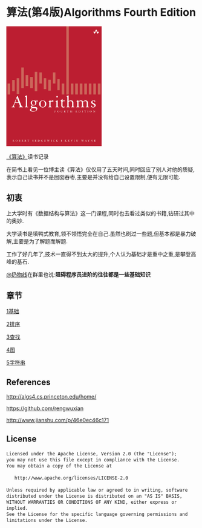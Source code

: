 # 算法(第4版)Algorithms Fourth Edition
<img src="/Algorithms/cover.png" height="50%" width="50%" />

[《算法》](http://algs4.cs.princeton.edu/home/)读书记录

在简书上看见一位博主读《算法》仅仅用了五天时间,同时回应了别人对他的质疑,
表示自己读书并不是囫囵吞枣,主要是并没有给自己设置限制,便有无限可能.

## 初衷
上大学时有《数据结构与算法》这一门课程,同时也去看过类似的书籍,钻研过其中的奥妙.

大学读书是填鸭式教育,领不领悟完全在自己.虽然也刷过一些题,但基本都是暴力破解,主要是为了解题而解题.

工作了好几年了,技术一直得不到太大的提升,个人认为基础才是重中之重,是攀登高峰的基石.

[@扔物线](https://github.com/rengwuxian)在群里也说:<b>阻碍程序员进阶的往往都是一些基础知识</b>


## 章节
[1基础](/Algorithms/chapter1)

[2排序](/Algorithms/chapter2)

[3查找](/Algorithms/chapter3)

[4图](/Algorithms/chapter4)

[5字符串](/Algorithms/chapter5)

## References

http://algs4.cs.princeton.edu/home/

https://github.com/rengwuxian

http://www.jianshu.com/p/46e0ec46c171

## License
```
Licensed under the Apache License, Version 2.0 (the "License");
you may not use this file except in compliance with the License.
You may obtain a copy of the License at

   http://www.apache.org/licenses/LICENSE-2.0

Unless required by applicable law or agreed to in writing, software
distributed under the License is distributed on an "AS IS" BASIS,
WITHOUT WARRANTIES OR CONDITIONS OF ANY KIND, either express or implied.
See the License for the specific language governing permissions and
limitations under the License.
```
